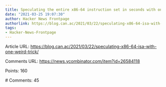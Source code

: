 ```yaml
---
title: Speculating the entire x86-64 instruction set in seconds with one weird trick
date: "2021-03-25 19:07:30"
author: Hacker News Frontpage
authorlink: https://blog.can.ac/2021/03/22/speculating-x86-64-isa-with-one-weird-trick/
tags:
- Hacker-News-Frontpage
---
```


<p>Article URL: <a href="https://blog.can.ac/2021/03/22/speculating-x86-64-isa-with-one-weird-trick/">https://blog.can.ac/2021/03/22/speculating-x86-64-isa-with-one-weird-trick/</a></p>
<p>Comments URL: <a href="https://news.ycombinator.com/item?id=26584118">https://news.ycombinator.com/item?id=26584118</a></p>
<p>Points: 160</p>
<p># Comments: 45</p>
